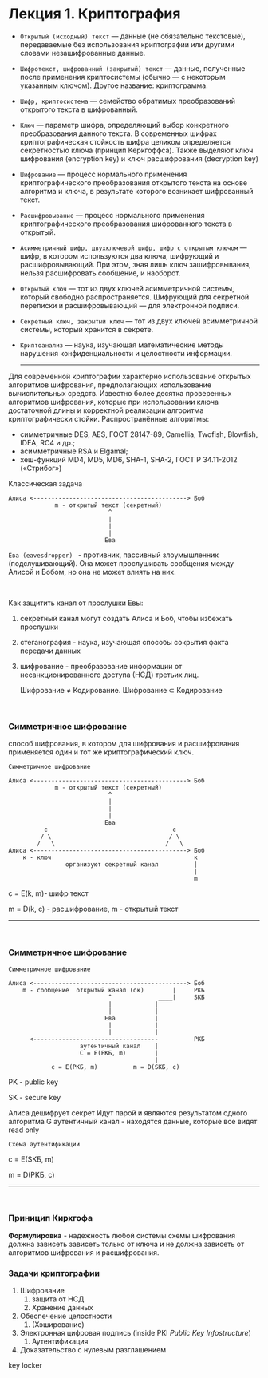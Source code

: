 # Лекция 1. Криптография



+ `Открытый (исходный) текст` — данные (не обязательно текстовые), передаваемые без использования криптографии или другими словами незашифрованные данные.
+ `Шифротекст, шифрованный (закрытый) текст` — данные, полученные после применения криптосистемы (обычно — с некоторым указанным ключом). Другое название: криптограмма.
+ `Шифр, криптосистема` — семейство обратимых преобразований открытого текста в шифрованный.
+ `Ключ` — параметр шифра, определяющий выбор конкретного преобразования данного текста. В современных шифрах криптографическая стойкость шифра целиком определяется секретностью ключа (принцип Керкгоффса). Также выделяют ключ шифрования (encryption key) и ключ расшифрования (decryption key)
+ `Шифрование` — процесс нормального применения криптографического преобразования открытого текста на основе алгоритма и ключа, в результате которого возникает шифрованный текст.
+ `Расшифровывание` — процесс нормального применения криптографического преобразования шифрованного текста в открытый.
+ `Асимметричный шифр, двухключевой шифр, шифр с открытым ключом` — шифр, в котором используются два ключа, шифрующий и расшифровывающий. При этом, зная лишь ключ зашифровывания, нельзя расшифровать сообщение, и наоборот.
+ `Открытый ключ` — тот из двух ключей асимметричной системы, который свободно распространяется. Шифрующий для секретной переписки и расшифровывающий — для электронной подписи.
+ `Секретный ключ, закрытый ключ` — тот из двух ключей асимметричной системы, который хранится в секрете.
+ `Криптоанализ` — наука, изучающая математические методы нарушения конфиденциальности и целостности информации.

  ---

Для современной криптографии характерно использование открытых алгоритмов шифрования, предполагающих использование вычислительных средств. Известно более десятка проверенных алгоритмов шифрования, которые при использовании ключа достаточной длины и корректной реализации алгоритма криптографически стойки. Распространённые алгоритмы:

+ симметричные DES, AES, ГОСТ 28147-89, Camellia, Twofish, Blowfish, IDEA, RC4 и др.;
+ асимметричные RSA и Elgamal;
+ хеш-функций MD4, MD5, MD6, SHA-1, SHA-2, ГОСТ Р 34.11-2012 («Стрибог»)

Классическая задача
```
Алиса <-------------------------------------------> Боб
             m - открытый текст (секретный)
                            ^
                            |
                            |
                            |
                           Ева
```

`Ева (eavesdropper) ` - противник, пассивный злоумышленник (подслушивающий). Она может прослушивать сообщения между Алисой и Бобом, но она не может влиять на них.

<br>

Как защитить канал от прослушки Евы:
1. секретный канал могут создать Алиса и Боб,
чтобы избежать прослушки
2. стеганография - наука, изучающая способы 
сокрытия факта передачи данных
3. шифрование - преобразование информации от несанкционированного доступа (НСД) третьих лиц. 
   
    Шифрование $\not=$ Кодирование. Шифрование $\subset$ Кодирование

<br>

### Симметричное шифрование

способ шифрования, в котором для шифрования и расшифрования применяется один и тот же криптографический ключ.

```
Симметричное шифрование

Алиса <-------------------------------------------> Боб
             m - открытый текст (секретный)
                            ^
                            |
                            |
                            |
                           Ева
          c                                   с
         / \                                 / \
        /   \                               /   \
Алиса <-------------------------------------------> Боб
    к - ключ                                        к
                организуют секретный канал          |
                                                    |
                                                    m
```

c = E(k, m)-  шифр текст

m = D(k, c) - расшифрование, m - открытый текст

---

<br>

### Симметричное шифрование
```
Симметричное шифрование 

Алиса <-------------------------------------------> Боб
    m - сообщение  открытый канал (ок)        |     PKБ
                            ^             ____|     SKБ
                            |            |   
                            |            | 
                           Ева           | 
                            |            |   
                            |            |
      <-----------------------------------          PKБ
                    аутентичный канал    |
                    C = E(PKБ, m)        |
                                         |
            c = E(PKБ, m)          m = D(SKБ, c)   
```

PK - public key

SK - secure key

Алиса дешифрует секрет
Идут парой и являются результатом одного алгоритма G
аутентичный канал - находятся данные, которые все видят read only

`Схема аутентификации`

c = E(SKБ, m)

m = D(PKБ, c)

---

<br>

### Приницип Кирхгофа

**Формулировка** - надежность любой системы схемы шифрования должна зависеть зависеть только от ключа и не должна зависеть от алгоритмов шифрования и расшифрования.

### Задачи криптографии

1. Шифрование 
   1. защита от НСД
   2. Хранение данных
2. Обеспечение целостности
   1. (Хэширование)
3. Электронная цифровая подпись (inside PKI *Public Key Infostructure*)
   1. Аутентификация
4. Доказательство с нулевым разглашением
   

key locker











